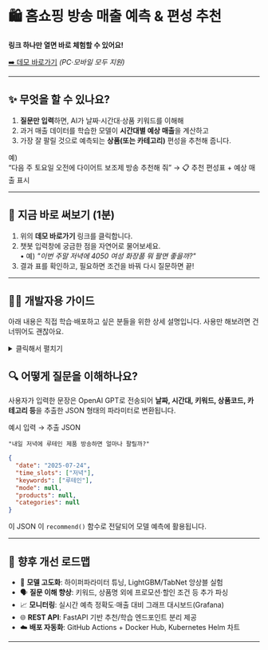 # 🛍️ 홈쇼핑 방송 매출 예측 & 편성 추천

**링크 하나만 열면 바로 체험할 수 있어요!**

[➡️ 데모 바로가기](http://175.106.97.27:8501/) _(PC·모바일 모두 지원)_

---

## ✨ 무엇을 할 수 있나요?
1. **질문만 입력**하면, AI가 날짜·시간대·상품 키워드를 이해해
2. 과거 매출 데이터를 학습한 모델이 **시간대별 예상 매출**을 계산하고
3. 가장 잘 팔릴 것으로 예측되는 **상품(또는 카테고리)** 편성을 추천해 줍니다.

예)  
“다음 주 토요일 오전에 다이어트 보조제 방송 추천해 줘” →  📋 추천 편성표 + 예상 매출 표시

---

## 🚀 지금 바로 써보기 (1분)
1. 위의 **데모 바로가기** 링크를 클릭합니다.
2. 챗봇 입력창에 궁금한 점을 자연어로 물어보세요.  
   • 예) _"이번 주말 저녁에 4050 여성 화장품 뭐 팔면 좋을까?"_
3. 결과 표를 확인하고, 필요하면 조건을 바꿔 다시 질문하면 끝!

---

## 🧑‍💻 개발자용 가이드
아래 내용은 직접 학습·배포하고 싶은 분들을 위한 상세 설명입니다. 사용만 해보려면 건너뛰어도 괜찮아요.

<details>
<summary>클릭해서 펼치기</summary>

### 환경 구성
```bash
# Python 3.11 권장 (mecab-python3 wheel 지원)
python -m venv .venv
.venv\Scripts\activate
pip install -r requirements.txt
```
Mecab 사전은 `mecab-python3` wheel 에 포함되어 추가 설정이 필요 없습니다.

### 학습
```bash
python broadcast_recommender.py train \
    --db-uri postgresql://USER:PASS@HOST:PORT/DB  # (옵션) 환경변수/파일 설정 가능
```
출력 예시
```
=== 모델 평가 ===
MAE : 7.1M
RMSE: 11.9M
R2  : 0.83
```

### 로컬 추천 예시
```python
import datetime as dt
import broadcast_recommender as br

date = dt.date.today() + dt.timedelta(days=1)
result = br.recommend(
    target_date=date,
    time_slots=["아침", "오전"],
    product_codes=["A00123"],
    weather_info={"weather": "맑음", "temperature": 25, "precipitation": 0},
)
print(result)
```

### Streamlit 실행
```bash
streamlit run streamlit_app.py
```
환경변수 `OPENAI_API_KEY` 가 필요합니다.

### Docker 실행 (학습은 로컬, 추천만 컨테이너로)
```bash
# 빌드 및 백그라운드 기동
docker compose up -d --build

# 로그 확인
docker compose logs -f app
```

### 주요 파일 구조
```
├── broadcast_recommender.py  # 학습 + 추천 백엔드
├── tokenizer_utils.py        # Mecab 토크나이저 모듈 (joblib 호환)
├── streamlit_app.py          # 챗봇 UI
├── requirements.txt
├── Dockerfile
├── docker-compose.yml
└── README.md
```

### 기여 / TODO
- 하이퍼파라미터 튜닝 & 모델 앙상블
- 모델 모니터링 지표 대시보드
- API 서버(FastAPI) 분리 배포

</details>

## 🔍 어떻게 질문을 이해하나요?
사용자가 입력한 문장은 OpenAI GPT로 전송되어 **날짜, 시간대, 키워드, 상품코드, 카테고리 등**을 추출한 JSON 형태의 파라미터로 변환됩니다.

예시 입력 → 추출 JSON

```text
"내일 저녁에 루테인 제품 방송하면 얼마나 팔릴까?"
```

```json
{
  "date": "2025-07-24",
  "time_slots": ["저녁"],
  "keywords": ["루테인"],
  "mode": null,
  "products": null,
  "categories": null
}
```

이 JSON 이 `recommend()` 함수로 전달되어 모델 예측에 활용됩니다.

---

## 🚧 향후 개선 로드맵
- 🔬 **모델 고도화**: 하이퍼파라미터 튜닝, LightGBM/TabNet 앙상블 실험
- 🗣️ **질문 이해 향상**: 키워드, 상품명 외에 프로모션·할인 조건 등 추가 파싱
- 📈 **모니터링**: 실시간 예측 정확도·매출 대비 그래프 대시보드(Grafana)
- 🌐 **REST API**: FastAPI 기반 추천/학습 엔드포인트 분리 제공
- ☁️ **배포 자동화**: GitHub Actions + Docker Hub, Kubernetes Helm 차트

---
